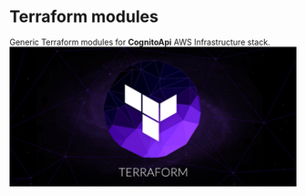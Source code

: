 Terraform modules
============================
Generic Terraform modules for **CognitoApi** AWS Infrastructure stack.
![Terraform](https://github.com/CloudinitFrance/cognito-api/blob/main/terraform/modules/images/Terraform.png?raw=true)
